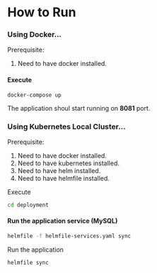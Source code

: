 # How to Run


### Using Docker...

Prerequisite:

1. Need to have docker installed. 

#### Execute
```'sh
docker-compose up
```

The application shoul start running on **8081** port. 



### Using Kubernetes Local Cluster...


Prerequisite:

1. Need to have docker installed. 
2. Need to have kubernetes installed. 
3. Need to have helm installed. 
4. Need to have helmfile installed.


Execute

```sh
cd deployment
```

#### Run the application service (MySQL)

```sh
helmfile -f helmfile-services.yaml sync
```

Run the application

```sh
helmfile sync
```